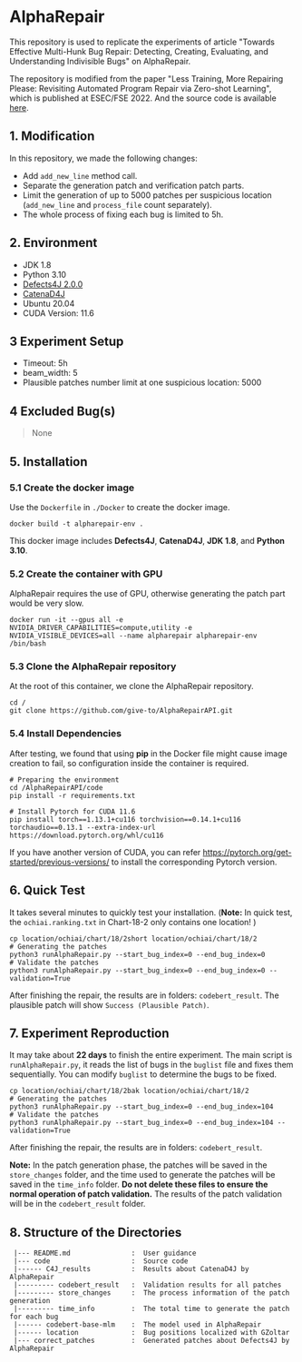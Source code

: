 # AlphaRepair

This repository is used to replicate the experiments of article "Towards Effective Multi-Hunk Bug Repair: Detecting, Creating, Evaluating, and Understanding Indivisible Bugs" on AlphaRepair. 

The repository is modified from the paper "Less Training, More Repairing Please: Revisiting Automated Program Repair via Zero-shot Learning", which is published at ESEC/FSE 2022. And the source code is available [here](https://zenodo.org/record/6819444). 



## 1. Modification

In this repository, we made the following changes:

- Add `add_new_line` method call.
- Separate the generation patch and verification patch parts.
- Limit the generation of up to 5000 patches per suspicious location (`add_new_line` and `process_file` count separately).
- The whole process of fixing each bug is limited to 5h.



## 2. Environment

- JDK 1.8
- Python 3.10
- [Defects4J 2.0.0](https://github.com/rjust/defects4j)
- [CatenaD4J](https://github.com/universetraveller/CatenaD4J)
- Ubuntu 20.04
- CUDA Version: 11.6



## 3 Experiment Setup

- Timeout: 5h
- beam_width: 5
- Plausible patches number limit at one suspicious location: 5000



## 4 Excluded Bug(s)

> None



## 5. Installation

### 5.1 Create the docker image

Use the `Dockerfile` in `./Docker` to create the docker image.

```shell
docker build -t alpharepair-env .
```

This docker image includes **Defects4J**, **CatenaD4J**, **JDK 1.8**, and **Python 3.10**.

### 5.2 Create the container with GPU

AlphaRepair requires the use of GPU, otherwise generating the patch part would be very slow.

```shell
docker run -it --gpus all -e NVIDIA_DRIVER_CAPABILITIES=compute,utility -e NVIDIA_VISIBLE_DEVICES=all --name alpharepair alpharepair-env /bin/bash
```

### 5.3 Clone the AlphaRepair repository

At the root of this container, we clone the AlphaRepair repository.

```shell
cd /
git clone https://github.com/give-to/AlphaRepairAPI.git
```

### 5.4 Install Dependencies

After testing, we found that using **pip** in the Docker file might cause image creation to fail, so configuration inside the container is required.

```shell
# Preparing the environment
cd /AlphaRepairAPI/code
pip install -r requirements.txt

# Install Pytorch for CUDA 11.6
pip install torch==1.13.1+cu116 torchvision==0.14.1+cu116 torchaudio==0.13.1 --extra-index-url https://download.pytorch.org/whl/cu116
```

If you have another version of CUDA, you can refer https://pytorch.org/get-started/previous-versions/ to install the corresponding Pytorch version.



## 6. Quick Test

It takes several minutes to quickly test your installation. (**Note:** In quick test, the `ochiai.ranking.txt` in Chart-18-2 only contains one location! )

```shell
cp location/ochiai/chart/18/2short location/ochiai/chart/18/2
# Generating the patches
python3 runAlphaRepair.py --start_bug_index=0 --end_bug_index=0
# Validate the patches
python3 runAlphaRepair.py --start_bug_index=0 --end_bug_index=0 --validation=True
```

After finishing the repair, the results are in folders: `codebert_result`. The plausible patch will show `Success (Plausible Patch)`.



## 7. Experiment Reproduction

It may take about **22 days** to finish the entire experiment. The main script is `runAlphaRepair.py`, it reads the list of bugs in the `buglist` file and fixes them sequentially. You can modify `buglist` to determine the bugs to be fixed.

```shell
cp location/ochiai/chart/18/2bak location/ochiai/chart/18/2
# Generating the patches
python3 runAlphaRepair.py --start_bug_index=0 --end_bug_index=104
# Validate the patches
python3 runAlphaRepair.py --start_bug_index=0 --end_bug_index=104 --validation=True
```

After finishing the repair, the results are in folders: `codebert_result`. 



**Note:** In the patch generation phase, the patches will be saved in the `store_changes` folder, and the time used to generate the patches will be saved in the `time_info` folder. **Do not delete these files to ensure the normal operation of patch validation.** The results of the patch validation will be in the `codebert_result` folder.



## 8. Structure of the Directories

```
 |--- README.md               :  User guidance
 |--- code                    :  Source code
 |------ C4J_results          :  Results about CatenaD4J by AlphaRepair
 |--------- codebert_result   :  Validation results for all patches
 |--------- store_changes     :  The process information of the patch generation
 |--------- time_info         :  The total time to generate the patch for each bug
 |------ codebert-base-mlm    :  The model used in AlphaRepair
 |------ location             :  Bug positions localized with GZoltar
 |--- correct_patches         :  Generated patches about Defects4J by AlphaRepair
```
